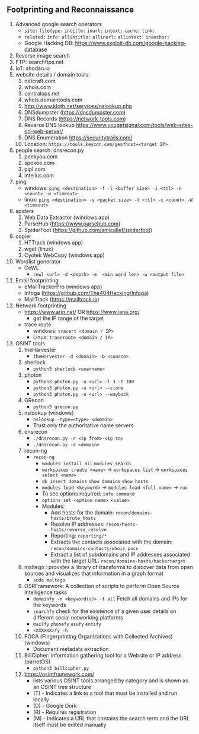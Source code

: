 ## Footprinting and Reconnaissance

1. Advanced google search operators
   - `site:` `filetype:` `intitle:` `inurl:` `intext:` `cache:` `link:`
   - `related:` `info:` `allintitle:` `allinurl:` `allintext:` `inanchor:`
   - Google Hacking DB: https://www.exploit-db.com/google-hacking-database
2. Reverse image search
3. FTP: searchftps.net
4. IoT: shodan.io
5. website details / domain tools: 
   1. netcraft.com
   2. whois.com
   3. centralops.net
   4. whois.domaintools.com
   5. http://www.kloth.net/services/nslookup.php
   6. DNSdumpster (https://dnsdumpster.com)
   7. DNS Records (https://network-tools.com)
   8. Reverse DNS lookup https://www.yougetsignal.com/tools/web-sites-on-web-server/
   9. DNS Enumeration https://securitytrails.com/
   10. Location: `https://tools.keycdn.com/geo?host=<target IP>`
6. people search: dnsrecon.py
   1. peekyou.com
   2. spokeo.com
   3. pipl.com
   4. intelius.com
7. ping
   - windows: `ping <destination> -f -l <buffer size> -i <ttl> -n <count> -w <timeout>`
   - linux: `ping <destination> -s <packet size> -t <ttl> -c <count> -W <timeout>`
8. spiders
   1. Web Data Extractor (windows app)
   2. ParseHub (https://www.parsehub.com)
   3. SpiderFoot (https://github.com/smicallef/spiderfoot)
9. copier
   1. HTTrack (windows app)
   2. wget (linux)
   3. Cyotek WebCopy (windows app)
10. Wordlist generator
    - CeWL
      - `cewl <url> -d <depth> -m  <min word len> -w <output file>`
11. Email footprinting
    - eMailTrackerPro (windows app)
    - Infoga (https://github.com/The404Hacking/Infoga)
    - MailTrack (https://mailtrack.io)
12. Network footprinting
    - https://www.arin.net/ OR https://www.iana.org/
      - get the IP range of the target
    - trace route
      - windows: `tracert <domain / IP>`
      - Linux: `traceroute <domain / IP>`
13. OSINT tools
    1. theHarvester
        - `theHarvester -d <domain> -b <source>`
    2. sherlock
        - `python3 sherlock <username>`
    3. photon
        - `python3 photon.py -u <url> -l 3 -t 100`
        - `python3 photon.py -u <url> --clone`
        - `python3 photon.py -u <url> --wayback`
    4. GRecon
        - `python3 grecon.py`
    5. nslookup (windows)
        - `nslookup -type=<type> <domain>`
        - Trust only the authoritative name servers
    6. dnsrecon
        - `./dnsrecon.py -r <ip from>-<ip to>`
        - `./dnsrecon.py -d <domain>`
    7. recon-ng
        - `recon-ng`
          - `modules install all` `modules search`
          - `workspaces create <name>` -> `workspaces list` -> `workspaces select <name>`
          - `db insert domains` `show domains` `show hosts`
          - `modules load <keyword>` -> `modules load <full name>` -> `run`
          - To see options required: `info command`
          - `options set <option name> <value>`
          - Modules:
            - Add hosts for the domain: `recon/domains-hosts/brute_hosts`
            - Resolve IP addresses: `recon/hosts-hosts/reverse_resolve`
            - Reporting: `reporting/*`
            - Extracts the contacts associated with the domain: `recon/domains-contacts/whois_pocs`
            - Extract a list of subdomains and IP addresses associated with the target URL: `recon/domains-hosts/hackertarget`
    8. maltego : provides a library of transforms to discover data from open sources and visualizes that information in a graph format
       - `sudo maltego`
    9. OSRFramework: A collection of scripts to perform Open Source Intelligence tasks
       - `domainfy -n <keyword(s)> -t all`  Fetch all domains and IPs for the keywords 
       - `searchfy` check for the existence of a given user details on different social networking platforms
       - `mailfy` `phonefy` `usufy` `entify`
       - `<XXXXXX>fy -h`
    10. FOCA (Fingerprinting Organizations with Collected Archives) (windows)
        - Document metadata extraction
    11. BillCipher: information gathering tool for a Website or IP address (parrotOS)
        - `python3 billcipher.py`
    12. https://osintframework.com/
        - lists various OSINT tools arranged by category and is shown as an OSINT tree structure
        - (T) - Indicates a link to a tool that must be installed and run locally
        - (D) - Google Dork
        - (R) - Requires registration
        - (M) - Indicates a URL that contains the search term and the URL itself must be edited manually